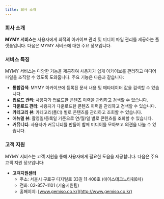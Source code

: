 ```yaml
---
title: 회사 소개
---
```


### 회사 소개

**MYMY 서비스**는 사용자에게 최적의 아카이브 관리 및 미디어 파일 관리를 제공하는 플랫폼입니다. 다음은 MYMY 서비스에 대한 주요 정보입니다.

### 서비스 특징

MYMY 서비스는 다양한 기능을 제공하여 사용자가 쉽게 아카이브를 관리하고 미디어 파일을 조직할 수 있도록 도와줍니다. 주요 기능은 다음과 같습니다:

- **통합검색**: MYMY 아카이브에 등록된 문서 내용 및 메타데이터 값을 검색할 수 있습니다.
- **업로드 관리**: 사용자가 업로드한 콘텐츠 이력을 관리하고 검색할 수 있습니다.
- **다운로드 관리**: 사용자가 다운로드한 콘텐츠 이력을 관리하고 검색할 수 있습니다.
- **카테고리 뷰**: 카테고리(폴더) 별로 콘텐츠를 관리하고 조회할 수 있습니다.
- **애뉴얼 뷰**: 촬영일/등록일 기준으로 연/월/일 별로 콘텐츠를 조회할 수 있습니다.
- **커뮤니티**: 사용자가 커뮤니티를 만들어 함께 미디어를 모아보고 의견을 나눌 수 있습니다.

### 고객 지원

MYMY 서비스는 고객 지원을 통해 사용자에게 필요한 도움을 제공합니다. 다음은 주요 고객 지원 정보입니다:

- **고객지원센터**
  - 주소: 서울시 구로구 디지털로 33길 11 408호 (에이스테크노타워8차)
  - 전화: 02-857-1101 (기술지원팀)
  - 홈페이지: [www.gemiso.co.kr](http://www.gemiso.co.kr)
